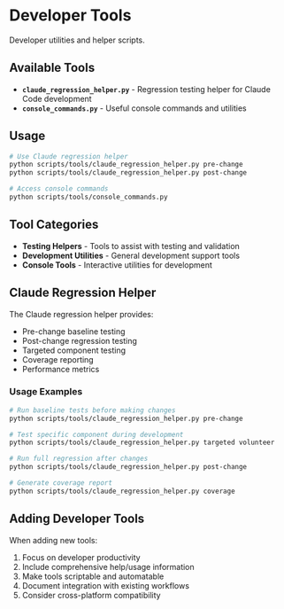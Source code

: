 # Developer Tools

Developer utilities and helper scripts.

## Available Tools

- **`claude_regression_helper.py`** - Regression testing helper for Claude Code development
- **`console_commands.py`** - Useful console commands and utilities

## Usage

```bash
# Use Claude regression helper
python scripts/tools/claude_regression_helper.py pre-change
python scripts/tools/claude_regression_helper.py post-change

# Access console commands
python scripts/tools/console_commands.py
```

## Tool Categories

- **Testing Helpers** - Tools to assist with testing and validation
- **Development Utilities** - General development support tools
- **Console Tools** - Interactive utilities for development

## Claude Regression Helper

The Claude regression helper provides:

- Pre-change baseline testing
- Post-change regression testing
- Targeted component testing
- Coverage reporting
- Performance metrics

### Usage Examples

```bash
# Run baseline tests before making changes
python scripts/tools/claude_regression_helper.py pre-change

# Test specific component during development
python scripts/tools/claude_regression_helper.py targeted volunteer

# Run full regression after changes
python scripts/tools/claude_regression_helper.py post-change

# Generate coverage report
python scripts/tools/claude_regression_helper.py coverage
```

## Adding Developer Tools

When adding new tools:

1. Focus on developer productivity
2. Include comprehensive help/usage information
3. Make tools scriptable and automatable
4. Document integration with existing workflows
5. Consider cross-platform compatibility